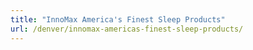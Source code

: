 ```yaml
---
title: "InnoMax America's Finest Sleep Products"
url: /denver/innomax-americas-finest-sleep-products/
---
```

